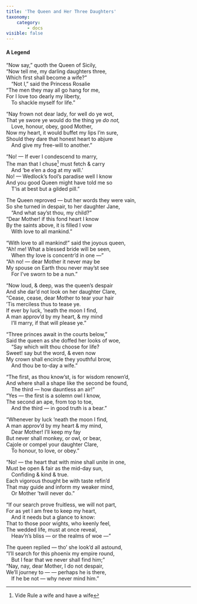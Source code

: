 ```yaml
---
title: 'The Queen and Her Three Daughters'
taxonomy:
    category:
        - docs
visible: false
---
```


#### A Legend  
  
“Now say,” quoth the Queen of Sicily,  
“Now tell me, my darling daughters three,  
Which first shall become a wife?”  
&emsp;“Not I,” said the Princess Rosalie  
“The men they may all go hang for me,  
For I love too dearly my liberty,  
&emsp;To shackle myself for life.”  
  
“Nay frown not dear lady, for well do ye wot,  
That ye swore ye would do the thing ye *do not,*  
&emsp;Love, honour, obey, good Mother,  
Now my heart, it would buffet my lips I’m sure,  
Should they dare that honest heart to abjure  
&emsp;And give my free-will to another.”  
  
“No! — If ever I condescend to marry,  
The man that I chuse[^1] must fetch & carry  
&emsp;And ‘be e’en a dog at my will.’  
No! — Wedlock’s fool’s paradise well I know  
And you good Queen might have told me so  
&emsp;T’is at best but a gilded pill.”  
  
The Queen reproved — but her words they were vain,  
So she turned in despair, to her daughter Jane,  
&emsp;“And what say’st thou, my child?”  
“Dear Mother! if this fond heart I know  
By the saints above, it is filled I vow  
&emsp;With love to all mankind.”  
  
“With love to all mankind!” said the joyous queen,  
“Ah! me! What a blessed bride will be seen,  
&emsp;When thy love is concentr’d in one —”  
“Ah no! — dear Mother it never may be  
My spouse on Earth thou never may’st see  
&emsp;For I’ve sworn to be a nun.”  
  
“Now loud, & deep, was the queen’s despair  
And she dar’d not look on her daughter Clare,  
“Cease, cease, dear Mother to tear your hair  
 ’Tis merciless thus to tease ye.  
If ever by luck, ’neath the moon I find,  
A man approv’d by my heart, & my mind  
&emsp;I’ll marry, if that will please ye.”  
  
“Three princes await in the courts below,”  
Said the queen as she doffed her looks of woe,  
&emsp;“Say which wilt thou choose for life?  
Sweet! say but the word, & even now  
My crown shall encircle they youthful brow,  
&emsp;And thou be to-day a wife.”  
   
“The first, as thou know’st, is for wisdom renown’d,  
And where shall a shape like the second be found,  
&emsp;The third — how dauntless an air!”  
“Yes — the first is a solemn owl I know,  
The second an ape, from top to toe,  
&emsp;And the third — in good truth is a bear.”  
  
“Whenever by luck ’neath the moon I find,  
A man approv’d by my heart & my mind,  
&emsp;Dear Mother! I’ll keep my fay  
But never shall monkey, or owl, or bear,  
Cajole or compel your daughter Clare,  
&emsp;To honour, to love, or obey.”  
  
“No! — the heart that with mine shall unite in one,  
Must be open & fair as the mid-day sun,  
&emsp;Confiding & kind & true.  
Each vigorous thought be with taste refin’d  
That may guide and inform my weaker mind,  
&emsp;Or Mother ’twill never do.”  
  
“If our search prove fruitless, we will not part,  
For as yet I am free to keep my heart,  
&emsp;And it needs but a glance to know:  
That to those poor wights, who keenly feel,  
The wedded life, must at once reveal,  
&emsp;Heav’n’s bliss — or the realms of woe —”  
  
The queen replied — tho’ she look’d all astound,  
“I’ll search for this phoenix my empire round,  
&emsp;But I fear that we never shall find him;”  
“Nay, nay, dear Mother, I do not despair,  
We’ll journey to — — perhaps he is there,  
&emsp;If he be not — why never mind him.”

[^1]: Vide Rule a wife and have a wife